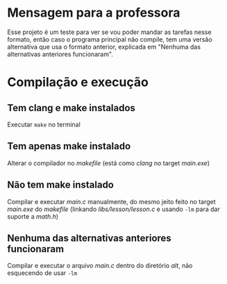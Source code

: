 # Mensagem para a professora

Esse projeto é um teste para ver se vou poder mandar as tarefas nesse formato, então caso o programa principal não compile, tem uma versão alternativa que usa o formato anterior, explicada em "Nenhuma das alternativas anteriores funcionaram".

# Compilação e execução

## Tem clang e make instalados

Executar ```make``` no terminal

## Tem apenas make instalado

Alterar o compilador no *makefile* (está como *clang* no target *main.exe*)

## Não tem make instalado

Compilar e executar *main.c* manualmente, do mesmo jeito feito no target *main.exe* do *makefile* (linkando *libs/lesson/lesson.c* e usando ```-lm``` para dar suporte a *math.h*)

## Nenhuma das alternativas anteriores funcionaram

Compilar e executar o arquivo *main.c* dentro do diretório *alt*, não esquecendo de usar ```-lm```